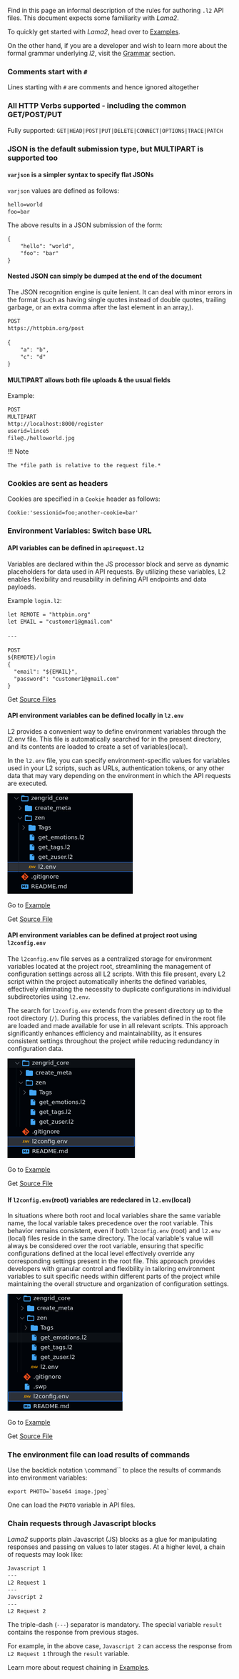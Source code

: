 Find in this page an informal description of
the rules for authoring `.l2` API files. This
document expects some familiarity with *Lama2*.

To quickly get started with *Lama2*, head over
to [Examples](../tutorials/examples.md).

On the
other hand, if you are a developer and wish to
learn more about the formal grammar underlying
*l2*, visit the [Grammar](../reference/grammar.md)
section.

### Comments start with `#`

Lines starting with `#` are comments and hence ignored altogether

### All HTTP Verbs supported - including the common GET/POST/PUT

Fully supported: `GET|HEAD|POST|PUT|DELETE|CONNECT|OPTIONS|TRACE|PATCH`

### JSON is the default submission type, but MULTIPART is supported too

#### `varjson` is a simpler syntax to specify flat JSONs

`varjson` values are defined as follows:

```
hello=world
foo=bar
```

The above results in a JSON submission of the form:

```
{
	"hello": "world",
	"foo": "bar"
}
```

#### Nested JSON can simply be dumped at the end of the document

The JSON recognition engine is quite lenient. It can deal with
minor errors in the format (such as having single quotes instead
of double quotes, trailing garbage, or an extra comma after the
last element in an array,).

```
POST
https://httpbin.org/post

{
    "a": "b",
    "c": "d"
}
```

#### MULTIPART allows both file uploads & the usual fields

Example:

```
POST
MULTIPART
http://localhost:8000/register
userid=lince5
file@./helloworld.jpg
```

!!! Note

    The *file path is relative to the request file.*

### Cookies are sent as headers

Cookies are specified in a `Cookie` header as follows:

```
Cookie:'sessionid=foo;another-cookie=bar'
```


### Environment Variables: Switch base URL

#### API variables can be defined in `apirequest.l2`
Variables are declared within the JS processor block and serve as dynamic placeholders for data used in API requests. 
By utilizing these variables, L2 enables flexibility and reusability in defining API endpoints and data payloads.

Example `login.l2`:

```
let REMOTE = "httpbin.org"
let EMAIL = "customer1@gmail.com"

---

POST
${REMOTE}/login
{
  "email": "${EMAIL}",
  "password": "customer1@gmail.com"
}
```

Get [Source Files](https://github.com/HexmosTech/Lama2/tree/main/examples/0021_varjson_variable/0021_varjson_variable.l2)


#### API environment variables can be defined locally in `l2.env`
L2 provides a convenient way to define environment variables through the l2.env file. 
This file is automatically searched for in the present directory, 
and its contents are loaded to create a set of variables(local).

In the `l2.env` file, you can specify environment-specific values for variables used in your L2 scripts, such as URLs, authentication tokens, or any other data that may vary depending on the environment in which the API requests are executed.

![l2.env at API level](l2env.png)

Go to [Example](https://hexmos.com/lama2/tutorials/examples.html#case-1-l2env-adjacent-to-an-api-file)

Get [Source File](https://github.com/HexmosTech/Lama2/tree/main/examples/0023_l2env_declare)


#### API environment variables can be defined at project root using `l2config.env`
The `l2config.env` file serves as a centralized storage for environment variables located at the project root, streamlining the management of configuration settings across all L2 scripts. With this file present, every L2 script within the project automatically inherits the defined variables, effectively eliminating the necessity to duplicate configurations in individual subdirectories using `l2.env`.

The search for `l2config.env` extends from the present directory up to the root directory (`/`). During this process, the variables defined in the root file are loaded and made available for use in all relevant scripts. This approach significantly enhances efficiency and maintainability, as it ensures consistent settings throughout the project while reducing redundancy in configuration data.

![l2config.env at Project root level](l2configAtRoot.png)

Go to [Example](https://hexmos.com/lama2/tutorials/examples.html#case-2-root-variables)

Get [Source File](https://github.com/HexmosTech/Lama2/tree/main/examples/0022_l2config_declare)


#### If `l2config.env`(root) variables are redeclared in `l2.env`(local)
In situations where both root and local variables share the same variable name, the local variable takes precedence over the root variable. This behavior remains consistent, even if both `l2config.env` (root) and `l2.env` (local) files reside in the same directory. The local variable's value will always be considered over the root variable, ensuring that specific configurations defined at the local level effectively override any corresponding settings present in the root file. This approach provides developers with granular control and flexibility in tailoring environment variables to suit specific needs within different parts of the project while maintaining the overall structure and organization of configuration settings.

![l2config.env at Project root level](l2envOverideL2config.png)

Go to [Example](https://hexmos.com/lama2/tutorials/examples.html#case-3-override-root-variable-with-local-variable)

Get [Source File](https://github.com/HexmosTech/Lama2/tree/main/examples/0020_override_project_root_local)


### The environment file can load results of commands

Use the backtick notation `\`command\`` to place the results of
commands into environment variables:

```
export PHOTO=`base64 image.jpeg`
```

One can load the `PHOTO` variable in API files.


### Chain requests through Javascript blocks

*Lama2* supports plain Javascript (JS) blocks
as a glue for manipulating responses and passing on
values to later stages. At a higher
level, a chain of requests may look like:

```
Javascript 1
---
L2 Request 1
---
Javscript 2
---
L2 Request 2
```

The triple-dash (`---`) separator is mandatory. The special
variable `result` contains the response from previous stages.

For example, in the above case, `Javascript 2` can access the response from `L2 Request 1` through the `result` variable.

Learn more about request chaining in [Examples](../tutorials/examples.md#chain-requests-using-javascript).
